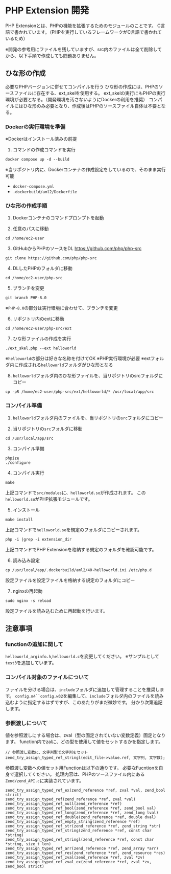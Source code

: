 # PHP Extension 開発

PHP Extensionとは、PHPの機能を拡張するためのモジュールのことです。
C言語で書かれています。（PHPを実行しているフレームワークがC言語で書かれているため）

※開発の参考用にファイルを残していますが、src内のファイルは全て削除してから、以下手順で作成しても問題ありません。

## ひな形の作成

必要なPHPバージョンに併せてコンパイルを行う
ひな形の作成には、PHPのソースファイルに存在する、ext_skelを使用する。
ext_skelの実行にもPHPの実行環境が必要となる。（開発環境を汚さないようにDockerの利用を推奨）
コンパイルにはひな形のみ必要となり、作成後はPHPのソースファイル自体は不要となる。

### Dockerの実行環境を準備

※Dockerはインストール済みの前提

1. コマンドの作成コマンドを実行
```
docker compose up -d --build
```
※当リポジトリ内に、Dockerコンテナの作成設定をしているので、そのまま実行可能
- `docker-compose.yml`
- `.dockerbuild/aml2/Dockerfile`

### ひな形の作成手順

1. Dockerコンテナのコマンドプロンプトを起動

2. 任意のパスに移動
```
cd /home/ec2-user
```

3. GitHubからPHPのソースをDL
https://github.com/php/php-src
```
git clone https://github.com/php/php-src
```

4. DLしたPHPのフォルダに移動
```
cd /home/ec2-user/php-src
```

5. ブランチを変更
```
git branch PHP-8.0
```
※`PHP-8.0`の部分は実行環境に合わせて、ブランチを変更

6. リポジトリ内のextに移動
```
cd /home/ec2-user/php-src/ext
```

7. ひな形ファイルの作成を実行
```
./ext_skel.php --ext helloworld
```
※`helloworld`の部分は好きな名称を付けてOK
※PHP実行環境が必要
※extフォルダ内に作成される`helloworld`フォルダがひな形となる

8. `helloworld`フォルダ内のひな形ファイルを、当リポジトリのsrcフォルダにコピー
```
cp -pR /home/ec2-user/php-src/ext/helloworld/* /usr/local/app/src
```

### コンパイル準備

1. `helloworld`フォルダ内のファイルを、当リポジトリの`src`フォルダにコピー

2. 当リポジトリの`src`フォルダに移動
```
cd /usr/local/app/src
```

3. コンパイル準備

```
phpize
./configure
```

4. コンパイル実行
```
make
```
上記コマンドで`src/modules`に、`helloworld.so`が作成されます。
この`helloworld.so`がPHP拡張モジュールです。

5. インストール
```
make install
```
上記コマンドで`helloworld.so`を規定のフォルダにコピーされます。

```
php -i |grep -i extension_dir
```
上記コマンドでPHP Extensionを格納する規定のフォルダを確認可能です。

6. 読み込み設定
```
cp /usr/local/app/.dockerbuild/aml2/40-helloworld.ini /etc/php.d
```
設定ファイルを設定ファイルを格納する規定のフォルダにコピー

7. nginxの再起動
```
sudo nginx -s reload
```
設定ファイルを読み込むために再起動を行います。

## 注意事項

### functionの追加に関して
`helloworld_arginfo.h`,`helloworld.c`を変更してください。
※サンプルとして`test3`を追加しています。

### コンパイル対象のファイルについて
ファイルを分ける場合は、`include`フォルダに追加して管理することを推奨します。
`config.m4``config.w32`を編集して、`include`フォルダ内のファイルを読み込むように指定するはずですが、このあたりがまだ微妙です。
分かり次第追記します。

### 参照渡しについて
値を参照渡しにする場合は、zval（型の固定されていない変数定義）固定となります。
function内でzalに、どの型を使用して値をセットするかを指定します。

```
// 参照渡し変数に、文字列型で文字列をセット
zend_try_assign_typed_ref_stringl(edit_file->value.ref, 文字列, 文字数);
```

参照渡し変数への値セット用Functionは以下の通りです。
必要なFucntionを自身で選択してください。
処理内容は、PHPのソースファイル内にある`Zend/zend_API.c`に実装されています。
```
zend_try_assign_typed_ref_ex(zend_reference *ref, zval *val, zend_bool strict)
zend_try_assign_typed_ref(zend_reference *ref, zval *val)
zend_try_assign_typed_ref_null(zend_reference *ref)
zend_try_assign_typed_ref_bool(zend_reference *ref, zend_bool val)
zend_try_assign_typed_ref_long(zend_reference *ref, zend_long lval)
zend_try_assign_typed_ref_double(zend_reference *ref, double dval)
zend_try_assign_typed_ref_empty_string(zend_reference *ref)
zend_try_assign_typed_ref_str(zend_reference *ref, zend_string *str)
zend_try_assign_typed_ref_string(zend_reference *ref, const char *string)
zend_try_assign_typed_ref_stringl(zend_reference *ref, const char *string, size_t len)
zend_try_assign_typed_ref_arr(zend_reference *ref, zend_array *arr)
zend_try_assign_typed_ref_res(zend_reference *ref, zend_resource *res)
zend_try_assign_typed_ref_zval(zend_reference *ref, zval *zv)
zend_try_assign_typed_ref_zval_ex(zend_reference *ref, zval *zv, zend_bool strict)
```
